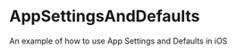 AppSettingsAndDefaults
======================

An example of how to use App Settings and Defaults in iOS
